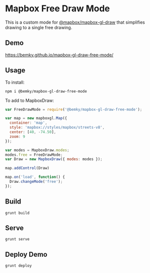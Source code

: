 # Mapbox Free Draw Mode

This is a custom mode for [@mapbox/mapbox-gl-draw]() that simplifies drawing to a single free drawing.

## Demo
https://bemky.github.io/mapbox-gl-draw-free-mode/

## Usage

To install:

`npm i @bemky/mapbox-gl-draw-free-mode`

To add to MapboxDraw:

```js
var FreeDrawMode = require('@bemky/mapbox-gl-draw-free-mode');

var map = new mapboxgl.Map({
  container: 'map',
  style: 'mapbox://styles/mapbox/streets-v8',
  center: [40, -74.50],
  zoom: 9
});

var modes = MapboxDraw.modes;
modes.free = FreeDrawMode;
var Draw = new MapboxDraw({ modes: modes });

map.addControl(Draw)

map.on('load', function() {
  Draw.changeMode('free');
});
```

## Build
`grunt build`

## Serve
`grunt serve`

## Deploy Demo
`grunt deploy`
